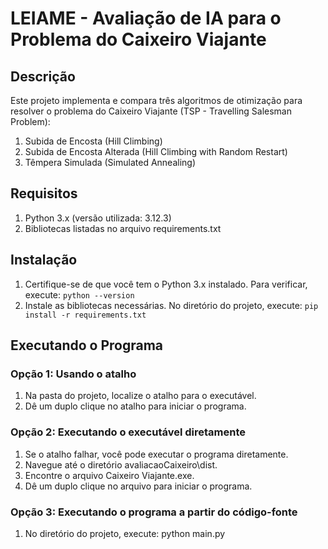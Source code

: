 # LEIAME - Avaliação de IA para o Problema do Caixeiro Viajante

## Descrição

Este projeto implementa e compara três algoritmos de otimização para resolver o problema do Caixeiro Viajante (TSP - Travelling Salesman Problem):

1. Subida de Encosta (Hill Climbing)
2. Subida de Encosta Alterada (Hill Climbing with Random Restart)
3. Têmpera Simulada (Simulated Annealing)

## Requisitos

1. Python 3.x (versão utilizada: 3.12.3)
2. Bibliotecas listadas no arquivo requirements.txt

## Instalação

1. Certifique-se de que você tem o Python 3.x instalado. Para verificar, execute:
   `python --version`
3. Instale as bibliotecas necessárias. No diretório do projeto, execute:
   `pip install -r requirements.txt`

## Executando o Programa

### Opção 1: Usando o atalho

1. Na pasta do projeto, localize o atalho para o executável.
2. Dê um duplo clique no atalho para iniciar o programa.

### Opção 2: Executando o executável diretamente

1. Se o atalho falhar, você pode executar o programa diretamente.
2. Navegue até o diretório avaliacaoCaixeiro\dist.
3. Encontre o arquivo Caixeiro Viajante.exe.
4. Dê um duplo clique no arquivo para iniciar o programa.

### Opção 3: Executando o programa a partir do código-fonte

1. No diretório do projeto, execute:
   python main.py
